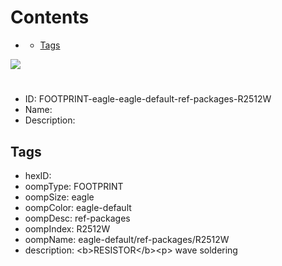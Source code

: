 



Contents
========

* [](#)
	* [Tags](#tags)
  
![][im]
# 

- ID: FOOTPRINT-eagle-eagle-default-ref-packages-R2512W
- Name: 
- Description: 

## Tags

- hexID: 
- oompType: FOOTPRINT
- oompSize: eagle
- oompColor: eagle-default
- oompDesc: ref-packages
- oompIndex: R2512W
- oompName: eagle-default/ref-packages/R2512W
- description: &lt;b&gt;RESISTOR&lt;/b&gt;&lt;p&gt;&#xD;
wave soldering



[im]: image.png

